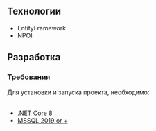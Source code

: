 ## Технологии
- EntityFramework<td></td>
- NPOI

## Разработка
### Требования
Для установки и запуска проекта, необходимо:<br></br>
- [.NET Core 8](https://dotnet.microsoft.com/ru-ru/download/dotnet/8.0)
- [MSSQL 2019 or +](https://www.microsoft.com/ru-ru/sql-server/sql-server-2019)



